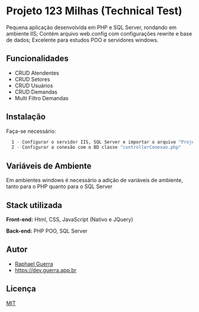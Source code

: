 
# Projeto 123 Milhas (Technical Test)

Pequena aplicação desenvolvida em PHP e SQL Server, rondando em ambiente IIS; Contém arquivo 
web.config com configurações rewrite e base de dados; Excelente para estudos POO e servidores
windows. 


## Funcionalidades

- CRUD Atendentes
- CRUD Setores
- CRUD Usuários
- CRUD Demandas
- Multi Filtro Demandas 


## Instalação

Faça-se necessário:

```bash
  1 - Configurar o servidor IIS, SQL Server e importar o arquivo "Projeto-123.sql"
  2 - Configurar a conexão com o BD classe "controllerConexao.php"
```
    
## Variáveis de Ambiente

Em ambientes windows é necessário a adição de variáveis de ambiente, tanto para o PHP quanto para o SQL Server



## Stack utilizada

**Front-end:** Html, CSS, JavaScript (Nativo e JQuery)

**Back-end:** PHP POO, SQL Server


## Autor

- [Raphael Guerra](https://github.com/guerramg/)
- https://dev.guerra.app.br


## Licença

[MIT](https://choosealicense.com/licenses/mit/)

